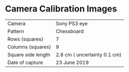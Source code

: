 # Camera Calibration Images

| | |
|-|-|
| Camera | Sony PS3 eye |
| Pattern | Chessboard |
| Rows (squares) | 7 |
| Columns (squares) | 9 |
| Square side length | 2.8 cm ( uncertainty 0.1 cm) |
| Date of capture | 23 June 2019 |
